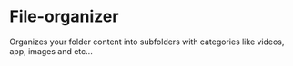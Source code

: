 # File-organizer
Organizes your folder content into subfolders with categories like videos, app, images and etc...
